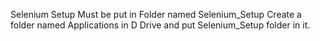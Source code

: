 Selenium Setup Must be put in Folder named Selenium_Setup
Create a folder named Applications in D Drive and put Selenium_Setup folder in it.

